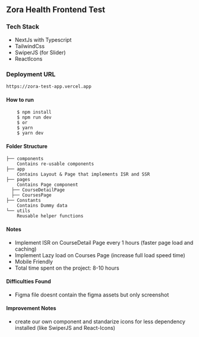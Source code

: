 ## Zora Health Frontend Test

### Tech Stack
- NextJs with Typescript
- TailwindCss
- SwiperJS (for Slider)
- ReactIcons

### Deployment URL
```
https://zora-test-app.vercel.app
```

#### How to run
```
    $ npm install
    $ npm run dev
    $ or
    $ yarn
    $ yarn dev
```

#### Folder Structure
```
├── components
    Contains re-usable components
├── app
    Contains Layout & Page that implements ISR and SSR
├── pages
    Contains Page component
  ├── CourseDetailPage
  ├── CoursesPage
├── Constants
    Contains Dummy data
└── utils
    Reusable helper functions
```

#### Notes
- Implement ISR on CourseDetail Page every 1 hours (faster page load and caching)
- Implement Lazy load on Courses Page (increase full load speed time)
- Mobile Friendly
- Total time spent on the project: 8-10 hours

#### Difficulties Found
- Figma file doesnt contain the figma assets but only screenshot

#### Improvement Notes
- create our own component and standarize icons for less dependency installed (like SwiperJS and React-Icons)